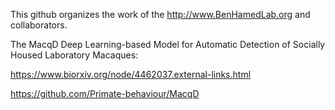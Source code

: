 This github organizes the work of the http://www.BenHamedLab.org and collaborators.


The MacqD Deep Learning-based Model for Automatic Detection of Socially Housed Laboratory Macaques:

https://www.biorxiv.org/node/4462037.external-links.html

https://github.com/Primate-behaviour/MacqD


